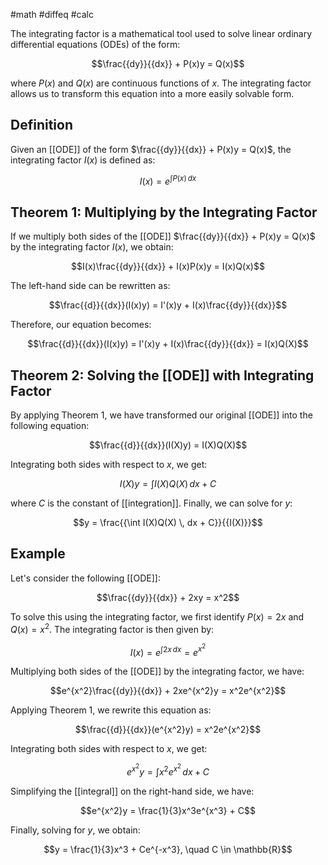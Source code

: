 #math #diffeq #calc 

The integrating factor is a mathematical tool used to solve linear ordinary differential equations (ODEs) of the form:

$$\frac{{dy}}{{dx}} + P(x)y = Q(x)$$

where $P(x)$ and $Q(x)$ are continuous functions of $x$. The integrating factor allows us to transform this equation into a more easily solvable form.

## Definition

Given an [[ODE]] of the form $\frac{{dy}}{{dx}} + P(x)y = Q(x)$, the integrating factor $I(x)$ is defined as:

$$I(x) = e^{\int P(x) \, dx}$$

## Theorem 1: Multiplying by the Integrating Factor

If we multiply both sides of the [[ODE]] $\frac{{dy}}{{dx}} + P(x)y = Q(x)$ by the integrating factor $I(x)$, we obtain:

$$I(x)\frac{{dy}}{{dx}} + I(x)P(x)y = I(x)Q(x)$$

The left-hand side can be rewritten as:

$$\frac{{d}}{{dx}}(I(x)y) = I'(x)y + I(x)\frac{{dy}}{{dx}}$$

Therefore, our equation becomes:

$$\frac{{d}}{{dx}}(I(x)y) = I'(x)y + I(x)\frac{{dy}}{{dx}} = I(x)Q(X)$$

## Theorem 2: Solving the [[ODE]] with Integrating Factor

By applying Theorem 1, we have transformed our original [[ODE]] into the following equation:

$$\frac{{d}}{{dx}}(I(X)y) = I(X)Q(X)$$

Integrating both sides with respect to $x$, we get:

$$I(X)y = \int I(X)Q(X) \, dx + C$$

where $C$ is the constant of [[integration]]. Finally, we can solve for $y$:

$$y = \frac{{\int I(X)Q(X) \, dx + C}}{{I(X)}}$$

## Example

Let's consider the following [[ODE]]:

$$\frac{{dy}}{{dx}} + 2xy = x^2$$

To solve this using the integrating factor, we first identify $P(x) = 2x$ and $Q(x) = x^2$. The integrating factor is then given by:

$$I(x) = e^{\int 2x \, dx} = e^{x^2}$$

Multiplying both sides of the [[ODE]] by the integrating factor, we have:

$$e^{x^2}\frac{{dy}}{{dx}} + 2xe^{x^2}y = x^2e^{x^2}$$

Applying Theorem 1, we rewrite this equation as:

$$\frac{{d}}{{dx}}(e^{x^2}y) = x^2e^{x^2}$$

Integrating both sides with respect to $x$, we get:

$$e^{x^2}y = \int x^2e^{x^2} \, dx + C$$

Simplifying the [[integral]] on the right-hand side, we have:

$$e^{x^2}y = \frac{1}{3}x^3e^{x^3} + C$$

Finally, solving for $y$, we obtain:

$$y = \frac{1}{3}x^3 + Ce^{-x^3}, \quad C \in \mathbb{R}$$